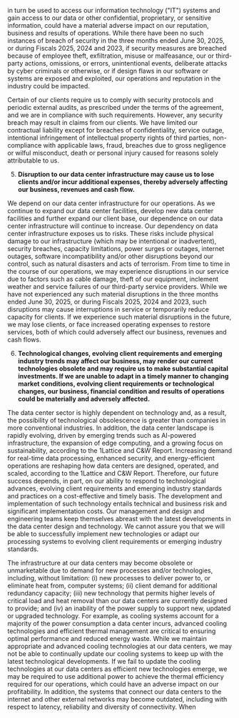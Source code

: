 in turn be used to access our information technology ("IT") systems and gain access to our data or other confidential, proprietary, or sensitive information, could have a material adverse impact on our reputation, business and results of operations. While there have been no such instances of breach of security in the three months ended June 30, 2025, or during Fiscals 2025, 2024 and 2023, if security measures are breached because of employee theft, exfiltration, misuse or malfeasance, our or third-party actions, omissions, or errors, unintentional events, deliberate attacks by cyber criminals or otherwise, or if design flaws in our software or systems are exposed and exploited, our operations and reputation in the industry could be impacted.

Certain of our clients require us to comply with security protocols and periodic external audits, as prescribed under the terms of the agreement, and we are in compliance with such requirements. However, any security breach may result in claims from our clients. We have limited our contractual liability except for breaches of confidentiality, service outage, intentional infringement of intellectual property rights of third parties, non-compliance with applicable laws, fraud, breaches due to gross negligence or wilful misconduct, death or personal injury caused for reasons solely attributable to us.

5. **Disruption to our data center infrastructure may cause us to lose clients and/or incur additional expenses, thereby adversely affecting our business, revenues and cash flow.**

We depend on our data center infrastructure for our operations. As we continue to expand our data center facilities, develop new data center facilities and further expand our client base, our dependence on our data center infrastructure will continue to increase. Our dependency on data center infrastructure exposes us to risks. These risks include physical damage to our infrastructure (which may be intentional or inadvertent), security breaches, capacity limitations, power surges or outages, internet outages, software incompatibility and/or other disruptions beyond our control, such as natural disasters and acts of terrorism. From time to time in the course of our operations, we may experience disruptions in our service due to factors such as cable damage, theft of our equipment, inclement weather and service failures of our third-party service providers. While we have not experienced any such material disruptions in the three months ended June 30, 2025, or during Fiscals 2025, 2024 and 2023, such disruptions may cause interruptions in service or temporarily reduce capacity for clients. If we experience such material disruptions in the future, we may lose clients, or face increased operating expenses to restore services, both of which could adversely affect our business, revenues and cash flows.

6. **Technological changes, evolving client requirements and emerging industry trends may affect our business, may render our current technologies obsolete and may require us to make substantial capital investments. If we are unable to adapt in a timely manner to changing market conditions, evolving client requirements or technological changes, our business, financial condition and results of operations could be materially and adversely affected.**

The data center sector is highly dependent on technology and, as a result, the possibility of technological obsolescence is greater than companies in more conventional industries. In addition, the data center landscape is rapidly evolving, driven by emerging trends such as AI-powered infrastructure, the expansion of edge computing, and a growing focus on sustainability, according to the 1Lattice and C&W Report. Increasing demand for real-time data processing, enhanced security, and energy-efficient operations are reshaping how data centers are designed, operated, and scaled, according to the 1Lattice and C&W Report. Therefore, our future success depends, in part, on our ability to respond to technological advances, evolving client requirements and emerging industry standards and practices on a cost-effective and timely basis. The development and implementation of such technology entails technical and business risk and significant implementation costs. Our management and design and engineering teams keep themselves abreast with the latest developments in the data center design and technology. We cannot assure you that we will be able to successfully implement new technologies or adapt our processing systems to evolving client requirements or emerging industry standards.

The infrastructure at our data centers may become obsolete or unmarketable due to demand for new processes and/or technologies, including, without limitation: (i) new processes to deliver power to, or eliminate heat from, computer systems; (ii) client demand for additional redundancy capacity; (iii) new technology that permits higher levels of critical load and heat removal than our data centers are currently designed to provide; and (iv) an inability of the power supply to support new, updated or upgraded technology. For example, as cooling systems account for a majority of the power consumption a data center incurs, advanced cooling technologies and efficient thermal management are critical to ensuring optimal performance and reduced energy waste. While we maintain appropriate and advanced cooling technologies at our data centers, we may not be able to continually update our cooling systems to keep up with the latest technological developments. If we fail to update the cooling technologies at our data centers as efficient new technologies emerge, we may be required to use additional power to achieve the thermal efficiency required for our operations, which could have an adverse impact on our profitability. In addition, the systems that connect our data centers to the internet and other external networks may become outdated, including with respect to latency, reliability and diversity of connectivity. When